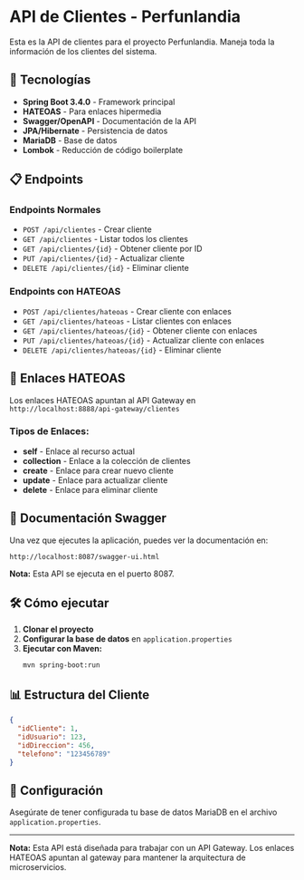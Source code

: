 # API de Clientes - Perfunlandia

Esta es la API de clientes para el proyecto Perfunlandia. Maneja toda la información de los clientes del sistema.

## 🚀 Tecnologías

- **Spring Boot 3.4.0** - Framework principal
- **HATEOAS** - Para enlaces hipermedia
- **Swagger/OpenAPI** - Documentación de la API
- **JPA/Hibernate** - Persistencia de datos
- **MariaDB** - Base de datos
- **Lombok** - Reducción de código boilerplate

## 📋 Endpoints

### Endpoints Normales
- `POST /api/clientes` - Crear cliente
- `GET /api/clientes` - Listar todos los clientes
- `GET /api/clientes/{id}` - Obtener cliente por ID
- `PUT /api/clientes/{id}` - Actualizar cliente
- `DELETE /api/clientes/{id}` - Eliminar cliente

### Endpoints con HATEOAS
- `POST /api/clientes/hateoas` - Crear cliente con enlaces
- `GET /api/clientes/hateoas` - Listar clientes con enlaces
- `GET /api/clientes/hateoas/{id}` - Obtener cliente con enlaces
- `PUT /api/clientes/hateoas/{id}` - Actualizar cliente con enlaces
- `DELETE /api/clientes/hateoas/{id}` - Eliminar cliente

## 🔗 Enlaces HATEOAS

Los enlaces HATEOAS apuntan al API Gateway en `http://localhost:8888/api-gateway/clientes`

### Tipos de Enlaces:
- **self** - Enlace al recurso actual
- **collection** - Enlace a la colección de clientes
- **create** - Enlace para crear nuevo cliente
- **update** - Enlace para actualizar cliente
- **delete** - Enlace para eliminar cliente

## 📖 Documentación Swagger

Una vez que ejecutes la aplicación, puedes ver la documentación en:
```
http://localhost:8087/swagger-ui.html
```

**Nota:** Esta API se ejecuta en el puerto 8087.

## 🛠️ Cómo ejecutar

1. **Clonar el proyecto**
2. **Configurar la base de datos** en `application.properties`
3. **Ejecutar con Maven:**
   ```bash
   mvn spring-boot:run
   ```

## 📊 Estructura del Cliente

```json
{
  "idCliente": 1,
  "idUsuario": 123,
  "idDireccion": 456,
  "telefono": "123456789"
}
```

## 🔧 Configuración

Asegúrate de tener configurada tu base de datos MariaDB en el archivo `application.properties`.

---

**Nota:** Esta API está diseñada para trabajar con un API Gateway. Los enlaces HATEOAS apuntan al gateway para mantener la arquitectura de microservicios. 